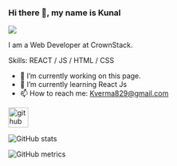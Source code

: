 ### Hi there 👋, my name is Kunal
![](https://arturssmirnovs.github.io/github-profile-readme-generator/images/banner.png)

I am a Web Developer at CrownStack.

Skills: REACT / JS / HTML / CSS

- 🔭 I’m currently working on this page. 
- 🌱 I’m currently learning React Js 
- 📫 How to reach me: Kverma829@gmail.com 


[<img src='https://cdn.jsdelivr.net/npm/simple-icons@3.0.1/icons/github.svg' alt='github' height='40'>](https://github.com/Kunalvemra0412)  

![GitHub stats](https://github-readme-stats.vercel.app/api?username=Kunalvemra0412&show_icons=true)  

![GitHub metrics](https://metrics.lecoq.io/Kunalvemra0412)  





